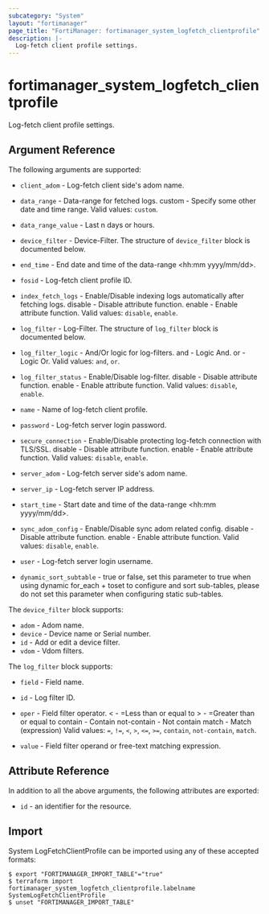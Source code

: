```yaml
---
subcategory: "System"
layout: "fortimanager"
page_title: "FortiManager: fortimanager_system_logfetch_clientprofile"
description: |-
  Log-fetch client profile settings.
---
```


# fortimanager_system_logfetch_clientprofile
Log-fetch client profile settings.

## Argument Reference


The following arguments are supported:


* `client_adom` - Log-fetch client side's adom name.
* `data_range` - Data-range for fetched logs. custom - Specify some other date and time range. Valid values: `custom`.

* `data_range_value` - Last n days or hours.
* `device_filter` - Device-Filter. The structure of `device_filter` block is documented below.
* `end_time` - End date and time of the data-range <hh:mm yyyy/mm/dd>.
* `fosid` - Log-fetch client profile ID.
* `index_fetch_logs` - Enable/Disable indexing logs automatically after fetching logs. disable - Disable attribute function. enable - Enable attribute function. Valid values: `disable`, `enable`.

* `log_filter` - Log-Filter. The structure of `log_filter` block is documented below.
* `log_filter_logic` - And/Or logic for log-filters. and - Logic And. or - Logic Or. Valid values: `and`, `or`.

* `log_filter_status` - Enable/Disable log-filter. disable - Disable attribute function. enable - Enable attribute function. Valid values: `disable`, `enable`.

* `name` - Name of log-fetch client profile.
* `password` - Log-fetch server login password.
* `secure_connection` - Enable/Disable protecting log-fetch connection with TLS/SSL. disable - Disable attribute function. enable - Enable attribute function. Valid values: `disable`, `enable`.

* `server_adom` - Log-fetch server side's adom name.
* `server_ip` - Log-fetch server IP address.
* `start_time` - Start date and time of the data-range <hh:mm yyyy/mm/dd>.
* `sync_adom_config` - Enable/Disable sync adom related config. disable - Disable attribute function. enable - Enable attribute function. Valid values: `disable`, `enable`.

* `user` - Log-fetch server login username.
* `dynamic_sort_subtable` - true or false, set this parameter to true when using dynamic for_each + toset to configure and sort sub-tables, please do not set this parameter when configuring static sub-tables.

The `device_filter` block supports:

* `adom` - Adom name.
* `device` - Device name or Serial number.
* `id` - Add or edit a device filter.
* `vdom` - Vdom filters.

The `log_filter` block supports:

* `field` - Field name.
* `id` - Log filter ID.
* `oper` - Field filter operator. &lt; - =Less than or equal to &gt; - =Greater than or equal to contain - Contain not-contain - Not contain match - Match (expression) Valid values: `=`, `!=`, `<`, `>`, `<=`, `>=`, `contain`, `not-contain`, `match`.

* `value` - Field filter operand or free-text matching expression.


## Attribute Reference

In addition to all the above arguments, the following attributes are exported:
* `id` - an identifier for the resource.

## Import

System LogFetchClientProfile can be imported using any of these accepted formats:
```
$ export "FORTIMANAGER_IMPORT_TABLE"="true"
$ terraform import fortimanager_system_logfetch_clientprofile.labelname SystemLogFetchClientProfile
$ unset "FORTIMANAGER_IMPORT_TABLE"
```

